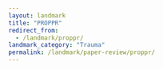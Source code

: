 ```yaml
---
layout: landmark
title: "PROPPR"
redirect_from:
  - /landmark/proppr/
landmark_category: "Trauma"
permalink: /landmark/paper-review/proppr/
---
```


<!-- Replace this with article content for PROPPR -->

